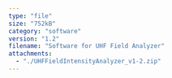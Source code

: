 ```yaml
---
type: "file"
size: "752kB"
category: "software"
version: "1.2"
filename: "Software for UHF Field Analyzer"
attachments:
  - "./UHFFieldIntensityAnalyzer_v1-2.zip"
---
```

